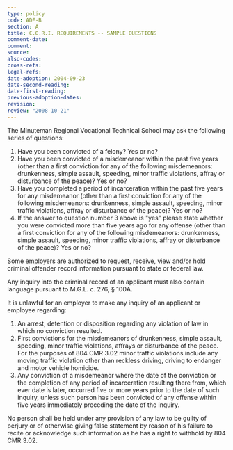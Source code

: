```yaml
---
type: policy
code: ADF-B
section: A
title: C.O.R.I. REQUIREMENTS -- SAMPLE QUESTIONS
comment-date:
comment:
source:
also-codes:
cross-refs:
legal-refs:
date-adoption: 2004-09-23
date-second-reading:
date-first-reading:
previous-adoption-dates:
revision:
review: "2008-10-21"
---
```


The Minuteman Regional Vocational Technical School may ask the following series of questions: 

1.	Have you been convicted of a felony?  Yes or no?
2.	Have you been convicted of a misdemeanor within the past five years (other than a first conviction for any of the following misdemeanors:  drunkenness, simple assault, speeding, minor traffic violations, affray or disturbance of the peace)?  Yes or no?
3.	Have you completed a period of incarceration within the past five years for any misdemeanor (other than a first conviction for any of the following misdemeanors: drunkenness, simple assault, speeding, minor traffic violations, affray or disturbance of the peace)?  Yes or no?
4.	If the answer to question number 3 above is "yes" please state whether you were convicted more than five years ago for any offense (other than a first conviction for any of the following misdemeanors:  drunkenness, simple assault, speeding, minor traffic violations, affray or disturbance of the peace)?  Yes or no?

Some employers are authorized to request, receive, view and/or hold criminal offender record information pursuant to state or federal law.

Any inquiry into the criminal record of an applicant must also contain language pursuant to M.G.L. c. 276, § 100A.

It is unlawful for an employer to make any inquiry of an applicant or employee regarding:

1.	An arrest, detention or disposition regarding any violation of law in which no conviction resulted.
2.	First convictions for the misdemeanors of drunkenness, simple assault, speeding, minor traffic violations, affrays or disturbance of the peace.  For the purposes of 804 CMR 3.02 minor traffic violations include any moving traffic violation other than reckless driving, driving to endanger and motor vehicle homicide. 
3.	Any conviction of a misdemeanor where the date of the conviction or the completion of any period of incarceration resulting there from, which ever date is later, occurred five or more years prior to the date of such inquiry, unless such person has been convicted of any offense within five years immediately preceding the date of the inquiry. 

No person shall be held under any provision of any law to be guilty of perjury or of otherwise giving false statement by reason of his failure to recite or acknowledge such information as he has a right to withhold by 804 CMR 3.02.